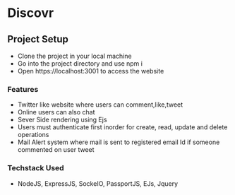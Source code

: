 # Discovr
## Project Setup
- Clone the project in your local machine 
- Go into the project directory and use npm i
- Open https://localhost:3001 to access the website

### Features 
- Twitter like website where users can comment,like,tweet
- Online users can also chat
- Sever Side rendering using Ejs
- Users must authenticate first inorder for create, read, update and delete operations
- Mail Alert system where mail is sent to registered email Id if someone commented on user tweet

### Techstack Used
- NodeJS, ExpressJS, SockeIO, PassportJS, EJs, Jquery
